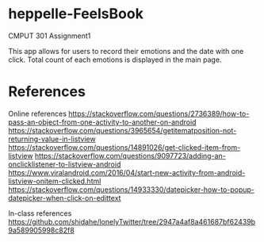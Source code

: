 # heppelle-FeelsBook

CMPUT 301 Assignment1

This app allows for users to record their emotions and the date with one click. Total count of each emotions is displayed in the main page.

# References
Online references
https://stackoverflow.com/questions/2736389/how-to-pass-an-object-from-one-activity-to-another-on-android
https://stackoverflow.com/questions/3965654/getitematposition-not-returning-value-in-listview
https://stackoverflow.com/questions/14891026/get-clicked-item-from-listview
https://stackoverflow.com/questions/9097723/adding-an-onclicklistener-to-listview-android
https://www.viralandroid.com/2016/04/start-new-activity-from-android-listview-onitem-clicked.html
https://stackoverflow.com/questions/14933330/datepicker-how-to-popup-datepicker-when-click-on-edittext

In-class references
https://github.com/shidahe/lonelyTwitter/tree/2947a4af8a461687bf62439b9a589905998c82f8
